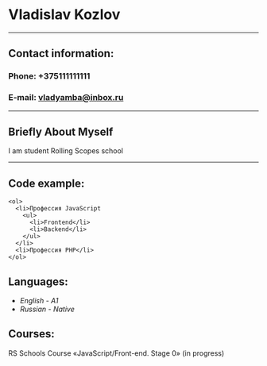 # **Vladislav Kozlov**
***
## **Contact information:**
### Phone: +375111111111
### E-mail: vladyamba@inbox.ru
***
## Briefly About Myself
I am student Rolling Scopes school
***
## Code example:
```
<ol>
  <li>Профессия JavaScript
    <ul>
      <li>Frontend</li>
      <li>Backend</li>
    </ul> 
  </li>
  <li>Профессия PHP</li>
</ol>
```
## Languages:
+ _English - A1_
+ _Russian - Native_

 ## Courses:
 RS Schools Course «JavaScript/Front-end. Stage 0» (in progress)
